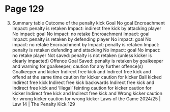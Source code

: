 # Page 129

3. Summary table
Outcome of the penalty kick
Goal No goal
Encroachment Impact: penalty is retaken Impact: indirect free kick
by attacking player No impact: goal No impact: no retake
Encroachment Impact: goal Impact: penalty is retaken
by defending player No impact: goal No impact: no retake
Encroachment by
Impact: penalty is retaken Impact: penalty is retaken
defending and attacking
No impact: goal No impact: no retake
player
Not saved: penalty is not
retaken (unless kicker is
clearly impacted)
Offence
Goal Saved: penalty is retaken
by goalkeeper
and warning for goalkeeper;
caution for any further
offence(s)
Goalkeeper and kicker Indirect free kick and Indirect free kick and
offend at the same time caution for kicker caution for kicker
Ball kicked
Indirect free kick Indirect free kick
backwards
Indirect free kick and Indirect free kick and
‘Illegal’ feinting
caution for kicker caution for kicker
Indirect free kick and Indirect free kick and
Wrong kicker
caution for wrong kicker caution for wrong kicker
Laws of the Game 2024/25 | Law 14 | The Penalty Kick 129
